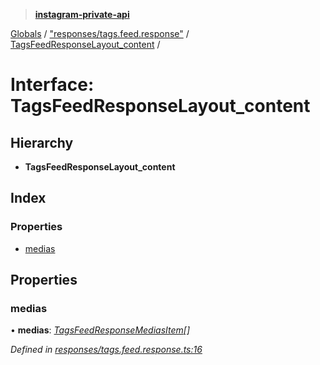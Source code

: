 > **[instagram-private-api](../README.md)**

[Globals](../README.md) / ["responses/tags.feed.response"](../modules/_responses_tags_feed_response_.md) / [TagsFeedResponseLayout_content](_responses_tags_feed_response_.tagsfeedresponselayout_content.md) /

# Interface: TagsFeedResponseLayout_content

## Hierarchy

* **TagsFeedResponseLayout_content**

## Index

### Properties

* [medias](_responses_tags_feed_response_.tagsfeedresponselayout_content.md#medias)

## Properties

###  medias

• **medias**: *[TagsFeedResponseMediasItem](_responses_tags_feed_response_.tagsfeedresponsemediasitem.md)[]*

*Defined in [responses/tags.feed.response.ts:16](https://github.com/dilame/instagram-private-api/blob/3e16058/src/responses/tags.feed.response.ts#L16)*